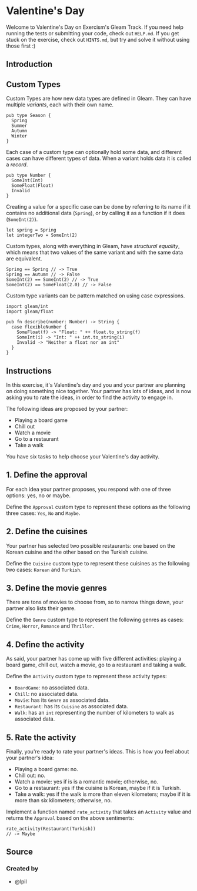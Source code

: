 # Valentine's Day

Welcome to Valentine's Day on Exercism's Gleam Track.
If you need help running the tests or submitting your code, check out `HELP.md`.
If you get stuck on the exercise, check out `HINTS.md`, but try and solve it without using those first :)

## Introduction

## Custom Types

Custom Types are how new data types are defined in Gleam. They can have multiple _variants_, each with their own name.

```gleam
pub type Season {
  Spring
  Summer
  Autumn
  Winter
}
```

Each case of a custom type can optionally hold some data, and different cases can have different types of data. When a variant holds data it is called a _record_.

```gleam
pub type Number {
  SomeInt(Int)
  SomeFloat(Float)
  Invalid
}
```

Creating a value for a specific case can be done by referring to its name if it contains no additional data (`Spring`), or by calling it as a function if it does (`SomeInt(2)`).

```gleam
let spring = Spring
let integerTwo = SomeInt(2)
```

Custom types, along with everything in Gleam, have _structural equality_, which means that two values of the same variant and with the same data are equivalent.

```gleam
Spring == Spring // -> True
Spring == Autumn // -> False
SomeInt(2) == SomeInt(2) // -> True
SomeInt(2) == SomeFloat(2.0) // -> False
```

Custom type variants can be pattern matched on using case expressions.

```gleam
import gleam/int
import gleam/float

pub fn describe(number: Number) -> String {
  case flexibleNumber {
    SomeFloat(f) -> "Float: " ++ float.to_string(f)
    SomeInt(i) -> "Int: " ++ int.to_string(i)
    Invalid -> "Neither a float nor an int"
  }
}
```

## Instructions

In this exercise, it's Valentine's day and you and your partner are planning on doing something nice together. Your partner has lots of ideas, and is now asking you to rate the ideas, in order to find the activity to engage in.

The following ideas are proposed by your partner:

- Playing a board game
- Chill out
- Watch a movie
- Go to a restaurant
- Take a walk

You have six tasks to help choose your Valentine's day activity.

## 1. Define the approval

For each idea your partner proposes, you respond with one of three options: yes, no or maybe.

Define the `Approval` custom type to represent these options as the following three cases: `Yes`, `No` and `Maybe`.

## 2. Define the cuisines

Your partner has selected two possible restaurants: one based on the Korean cuisine and the other based on the Turkish cuisine.

Define the `Cuisine` custom type to represent these cuisines as the following two cases: `Korean` and `Turkish`.

## 3. Define the movie genres

There are tons of movies to choose from, so to narrow things down, your partner also lists their genre.

Define the `Genre` custom type to represent the following genres as cases: `Crime`, `Horror`, `Romance` and `Thriller`.

## 4. Define the activity

As said, your partner has come up with five different activities: playing a board game, chill out, watch a movie, go to a restaurant and taking a walk.

Define the `Activity` custom type to represent these activity types:

- `BoardGame`: no associated data.
- `Chill`: no associated data.
- `Movie`: has its `Genre` as associated data.
- `Restaurant`: has its `Cuisine` as associated data.
- `Walk`: has an `int` representing the number of kilometers to walk as associated data.

## 5. Rate the activity

Finally, you're ready to rate your partner's ideas. This is how you feel about your partner's idea:

- Playing a board game: no.
- Chill out: no.
- Watch a movie: yes if is is a romantic movie; otherwise, no.
- Go to a restaurant: yes if the cuisine is Korean, maybe if it is Turkish.
- Take a walk: yes if the walk is more than eleven kilometers; maybe if it is more than six kilometers; otherwise, no.

Implement a function named `rate_activity` that takes an `Activity` value and returns the `Approval` based on the above sentiments:

```gleam
rate_activity(Restaurant(Turkish))
// -> Maybe
```

## Source

### Created by

- @lpil